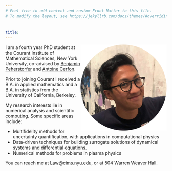 ```yaml
---
# Feel free to add content and custom Front Matter to this file.
# To modify the layout, see https://jekyllrb.com/docs/themes/#overriding-theme-defaults


title:
---
```


<img align="right" width="269" height="269" src="images/circle-me.png">


I am a fourth year PhD student at the Courant Institute of Mathematical Sciences, New York University, co-advised by [Benjamin Peherstorfer](https://cims.nyu.edu/~pehersto/) and [Antoine Cerfon](https://www.math.nyu.edu/~cerfon/).

Prior to joining Courant I received a B.A. in applied mathematics and a B.A. in statistics from the University of California, Berkeley.

My research interests lie in numerical analysis and scientific computing. Some specific areas include:
- Multifidelity methods for uncertainty quantification, with applications in computational physics
- Data-driven techniques for building surrogate solutions of dynamical systems and differential equations.
- Numerical methods for problems in plasma physics


<!--I am a graduate student in the [Research and Training Group (RTG) in Mathematical Modeling and Simulation](https://math.nyu.edu/dynamic/research/pages/research-and-training-group-mathematical-modeling-and-simulation/). I am also an [NDSEG](https://ndseg.sysplus.com/) Fellow. -->


You can reach me at Law@cims.nyu.edu, or at 504 Warren Weaver Hall.
